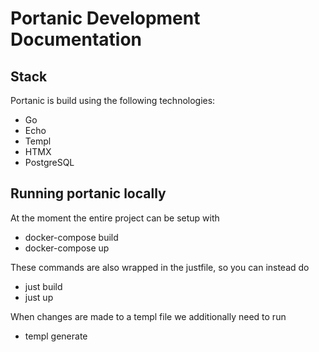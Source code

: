 # Portanic Development Documentation

## Stack

Portanic is build using the following technologies:

* Go
* Echo
* Templ
* HTMX
* PostgreSQL

## Running portanic locally

At the moment the entire project can be setup with

* docker-compose build
* docker-compose up

These commands are also wrapped in the justfile, so you can instead do

* just build
* just up

When changes are made to a templ file we additionally need to run

* templ generate